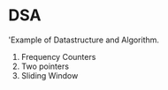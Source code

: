 # DSA
 'Example of Datastructure and Algorithm.
 1. Frequency Counters
 2. Two pointers
 3. Sliding Window
